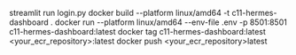 streamlit run login.py
docker build --platform linux/amd64 -t c11-hermes-dashboard .
docker run --platform linux/amd64 --env-file .env -p 8501:8501 c11-hermes-dashboard:latest
docker tag c11-hermes-dashboard:latest <your_ecr_repository>:latest
docker push <your_ecr_repository>latest
